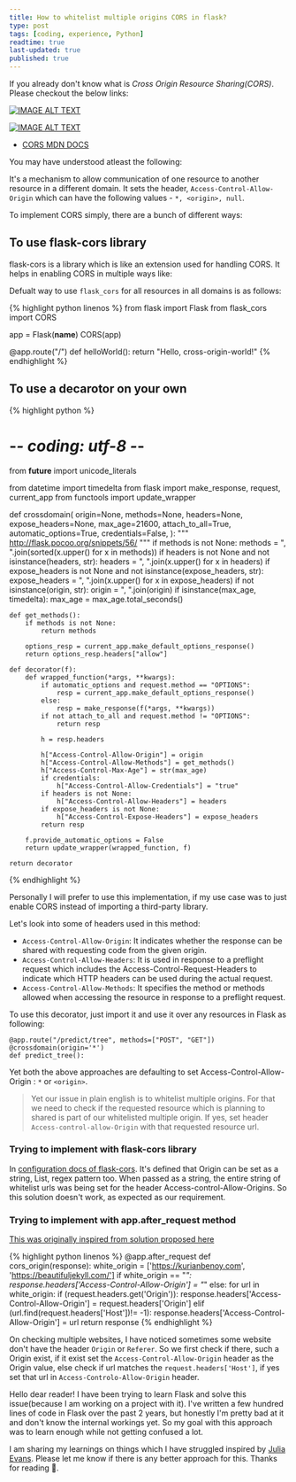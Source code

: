 ```yaml
---
title: How to whitelist multiple origins CORS in flask?
type: post
tags: [coding, experience, Python]
readtime: true
last-updated: true
published: true
---
```


If you already don't know what is *Cross Origin Resource Sharing(CORS)*. Please checkout the below links:

[![IMAGE ALT TEXT](http://img.youtube.com/vi/Ka8vG5miErk/0.jpg)](http://www.youtube.com/watch?v=Ka8vG5miErk "Video Title")

[![IMAGE ALT TEXT](http://img.youtube.com/vi/tcLW5d0KAYE/0.jpg)](http://www.youtube.com/watch?v=tcLW5d0KAYE "Video Title")

- [CORS MDN DOCS](https://developer.mozilla.org/en-US/docs/Web/HTTP/CORS)

You may have understood atleast the following:

It's a mechanism to allow communication of one resource to another resource in a different domain. It sets the header, `Access-Control-Allow-Origin`
which can have the following values - `*, <origin>, null`.

To implement CORS simply, there are a bunch of different ways:

## To use flask-cors library

flask-cors is a library which is like an extension used for handling CORS. It helps in enabling CORS in multiple ways like:

Defualt way to use `flask_cors` for all resources in all domains is as follows:

{% highlight python linenos %}
from flask import Flask
from flask_cors import CORS

app = Flask(__name__)
CORS(app)

@app.route("/")
def helloWorld():
  return "Hello, cross-origin-world!"
{% endhighlight %}


## To use a decarotor on your own

{% highlight python %}
# -*- coding: utf-8 -*-
from __future__ import unicode_literals

from datetime import timedelta
from flask import make_response, request, current_app
from functools import update_wrapper


def crossdomain(
    origin=None,
    methods=None,
    headers=None,
    expose_headers=None,
    max_age=21600,
    attach_to_all=True,
    automatic_options=True,
    credentials=False,
):
    """
    http://flask.pocoo.org/snippets/56/
    """
    if methods is not None:
        methods = ", ".join(sorted(x.upper() for x in methods))
    if headers is not None and not isinstance(headers, str):
        headers = ", ".join(x.upper() for x in headers)
    if expose_headers is not None and not isinstance(expose_headers, str):
        expose_headers = ", ".join(x.upper() for x in expose_headers)
    if not isinstance(origin, str):
        origin = ", ".join(origin)
    if isinstance(max_age, timedelta):
        max_age = max_age.total_seconds()

    def get_methods():
        if methods is not None:
            return methods

        options_resp = current_app.make_default_options_response()
        return options_resp.headers["allow"]

    def decorator(f):
        def wrapped_function(*args, **kwargs):
            if automatic_options and request.method == "OPTIONS":
                resp = current_app.make_default_options_response()
            else:
                resp = make_response(f(*args, **kwargs))
            if not attach_to_all and request.method != "OPTIONS":
                return resp

            h = resp.headers

            h["Access-Control-Allow-Origin"] = origin
            h["Access-Control-Allow-Methods"] = get_methods()
            h["Access-Control-Max-Age"] = str(max_age)
            if credentials:
                h["Access-Control-Allow-Credentials"] = "true"
            if headers is not None:
                h["Access-Control-Allow-Headers"] = headers
            if expose_headers is not None:
                h["Access-Control-Expose-Headers"] = expose_headers
            return resp

        f.provide_automatic_options = False
        return update_wrapper(wrapped_function, f)

    return decorator
{% endhighlight %}

Personally I will prefer to use this implementation, if my use case was to just enable CORS instead 
of importing a third-party library. 

Let's look into some of headers used in this method:

- `Access-Control-Allow-Origin`: It indicates whether the response can be shared with requesting code from the given origin.
- `Access-Control-Allow-Headers`: It is used in response to a preflight request which includes the Access-Control-Request-Headers to indicate which HTTP headers can be used during the actual request.
- `Access-Control-Allow-Methods`: It specifies the method or methods allowed when accessing the resource in response to a preflight request.

To use this decorator, just import it and use it over any resources in Flask as following:

```
@app.route("/predict/tree", methods=["POST", "GET"])
@crossdomain(origin='*')
def predict_tree():
```

Yet both the above approaches are defaulting to set Access-Control-Allow-Origin : `*` or `<origin>`. 

> Yet our issue in plain english is to whitelist multiple origins. For that we need to check if the requested resource which is
planning to shared is part of our whitelisted multiple origin. If yes, set header `Access-control-allow-Origin` with that requested resource url.

### Trying to implement with flask-cors library

In [configuration docs of flask-cors](https://flask-cors.readthedocs.io/en/latest/configuration.html). It's defined that Origin can be set as a string,
List, regex pattern too. When passed as a string, the entire string of whitelist urls was being set for the header Access-control-Allow-Origins. So this
solution doesn't work, as expected as our requirement.

### Trying to implement with app.after_request method

[This was originally inspired from solution proposed here](https://stackoverflow.com/questions/42681311/flask-access-control-allow-origin-for-multiple-urls)

{% highlight python linenos %}
@app.after_request
def cors_origin(response):
    white_origin = ['https://kurianbenoy.com', 'https://beautifuljekyll.com/']
    if white_origin == "*":
        response.headers['Access-Control-Allow-Origin'] = "*"
    else:
        for url in white_origin:
        if (request.headers.get('Origin')):
            response.headers['Access-Control-Allow-Origin'] = request.headers['Origin']
        elif (url.find(request.headers['Host'])!= -1):
            response.headers['Access-Control-Allow-Origin'] = url
    return response
{% endhighlight %}

On checking multiple websites, I have noticed sometimes some website don't have the header `Origin` or `Referer`. So we first check if there, such
a Origin exist, if it exist set the `Access-Control-Allow-Origin` header as the Origin value, else check if url matches the `request.headers['Host']`,
if yes set that url in `Access-Controlo-Allow-Origin` header.

Hello dear reader! I have been trying to learn Flask and solve this issue(because I am working on a project with it). I've written a few hundred
lines of code in Flask over the past 2 years, but honestly I'm pretty bad at it and don't know the internal workings yet. So my goal with this
approach was to learn enough while not getting confused a lot. 

I am sharing my learnings on things which I have struggled inspired by [Julia Evans](https://jvns.ca/blog/2021/05/24/blog-about-what-you-ve-struggled-with/). 
Please let me know if there is any better approach for this. Thanks for reading 🙏.
